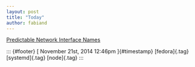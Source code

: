 ```yaml
---
layout: post
title: "Today"
author: fabiand
---
```



[Predictable Network Interface
Names](%20https://t.umblr.com/redirect?z=http%3A%2F%2Fwww.freedesktop.org%2Fwiki%2FSoftware%2Fsystemd%2FPredictableNetworkInterfaceNames%2F&t=NTI2ZjczZTU1ZGMxODBhMzkyMzU4YzMzZjczODc2MGZjMTIzYmFkOSxlaVRUdGg0WA%3D%3D&b=t%3Af-JKqRHWTpWK1DKXwqj3Yg&p=https%3A%2F%2Fdummdida.tumblr.com%2Fpost%2F103195814700%2Fpredictable-network-interface-names&m=1)

::: {#footer}
[ November 21st, 2014 12:46pm ]{#timestamp} [fedora]{.tag}
[systemd]{.tag} [node]{.tag}
:::
